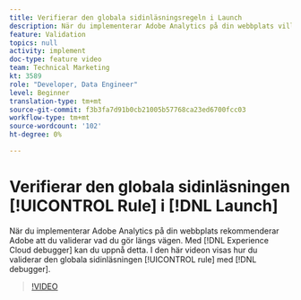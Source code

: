 ```yaml
---
title: Verifierar den globala sidinläsningsregeln i Launch
description: När du implementerar Adobe Analytics på din webbplats vill du kunna validera vad du gör under tiden. Felsökaren Experience Cloud till räddningen! I den här videon visas hur du validerar den globala sidans inläsningsregel med felsökaren.
feature: Validation
topics: null
activity: implement
doc-type: feature video
team: Technical Marketing
kt: 3589
role: "Developer, Data Engineer"
level: Beginner
translation-type: tm+mt
source-git-commit: f3b3fa7d91b0cb21005b57768ca23ed6700fcc03
workflow-type: tm+mt
source-wordcount: '102'
ht-degree: 0%

---
```



# Verifierar den globala sidinläsningen [!UICONTROL Rule] i [!DNL Launch]

När du implementerar Adobe Analytics på din webbplats rekommenderar Adobe att du validerar vad du gör längs vägen. Med [!DNL Experience Cloud debugger] kan du uppnå detta. I den här videon visas hur du validerar den globala sidinläsningen [!UICONTROL rule] med [!DNL debugger].

>[!VIDEO](https://video.tv.adobe.com/v/28776/?quality=12)
